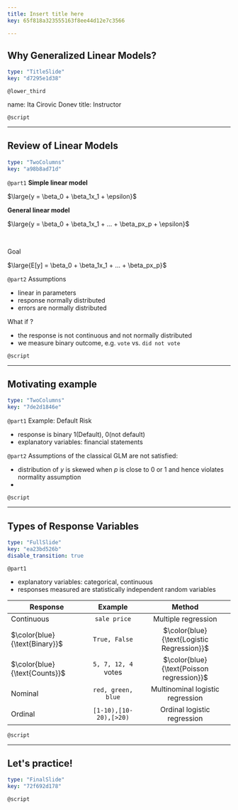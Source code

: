 ```yaml
---
title: Insert title here
key: 65f818a323555163f8ee44d12e7c3566

---
```

## Why Generalized Linear Models?

```yaml
type: "TitleSlide"
key: "d7295e1d38"
```

`@lower_third`

name: Ita Cirovic Donev
title: Instructor


`@script`



---
## Review of Linear Models

```yaml
type: "TwoColumns"
key: "a98b8ad71d"
```

`@part1`
**Simple linear model**  

$\large{y = \beta_0 + \beta_1x_1 + \epsilon}$

**General linear model**  

$\large{y = \beta_0 + \beta_1x_1 + ... + \beta_px_p + \epsilon}$

&nbsp;

Goal   

$\large{E[y] = \beta_0 + \beta_1x_1 + ... + \beta_px_p}$


`@part2`
Assumptions
- linear in parameters
- response normally distributed
- errors are normally distributed

What if ?   
- the response is not continuous and not normally distributed
- we measure binary outcome, e.g. `vote` vs. `did not vote`


`@script`



---
## Motivating example

```yaml
type: "TwoColumns"
key: "7de2d1846e"
```

`@part1`
Example: Default Risk
- response is binary 1(Default), 0(not default)
- explanatory variables: financial statements


`@part2`
Assumptions of the classical GLM are not satisfied:
- distribution of $y$ is skewed when $p$ is close to 0 or 1 and hence violates normality assumption
-


`@script`



---
## Types of Response Variables

```yaml
type: "FullSlide"
key: "ea23bd526b"
disable_transition: true
```

`@part1`
- explanatory variables: categorical, continuous
- responses measured are statistically independent random variables

| Response    	| Example                                     	| Method                           	|
|-------------	|:-------------------------------------------:	|:---------------------------------:|
| Continuous  	| `sale price`                                  | Multiple regression             	| 
| $\color{blue}{\text{Binary}}$      	| `True, False`          | $\color{blue}{\text{Logistic Regression}}$              	|
| $\color{blue}{\text{Counts}}$      	| `5, 7, 12, 4` votes          | $\color{blue}{\text{Poisson regression}}$               	|
| Nominal 	    | `red, green, blue` 	                        | Multinominal logistic regression 	|
| Ordinal     	| `[1-10),[10-20),[>20)`                        | Ordinal logistic regression      	|


`@script`



---
## Let's practice!

```yaml
type: "FinalSlide"
key: "72f692d178"
```

`@script`


